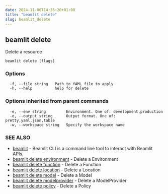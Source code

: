 ```yaml
---
date: 2024-11-06T14:35:20+01:00
title: "beamlit delete"
slug: beamlit_delete
---
```

## beamlit delete

Delete a resource

```
beamlit delete [flags]
```

### Options

```
  -f, --file string   Path to YAML file to apply
  -h, --help          help for delete
```

### Options inherited from parent commands

```
  -e, --env string         Environment. One of: development,production
  -o, --output string      Output format. One of: pretty,yaml,json,table
  -w, --workspace string   Specify the workspace name
```

### SEE ALSO

* [beamlit](beamlit.md)	 - Beamlit CLI is a command line tool to interact with Beamlit APIs.
* [beamlit delete environment](beamlit_delete_environment.md)	 - Delete a Environment
* [beamlit delete function](beamlit_delete_function.md)	 - Delete a Function
* [beamlit delete location](beamlit_delete_location.md)	 - Delete a Location
* [beamlit delete model](beamlit_delete_model.md)	 - Delete a Model
* [beamlit delete modelprovider](beamlit_delete_modelprovider.md)	 - Delete a ModelProvider
* [beamlit delete policy](beamlit_delete_policy.md)	 - Delete a Policy

